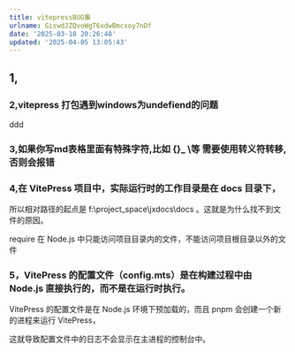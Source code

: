 ```yaml
---
title: vitepressBUG集
urlname: GiswdJZQvoWgT6xdwBmcsoy7nDf
date: '2025-03-18 20:26:48'
updated: '2025-04-05 13:05:43'
---
```


## 1,

### 2,vitepress 打包遇到windows为undefiend的问题
ddd
### 3,如果你写md表格里面有特殊字符,比如 {}_ \等 需要使用转义符转移,否则会报错

### 4,在 VitePress 项目中，实际运行时的工作目录是在 docs 目录下，
所以相对路径的起点是 f:\project_space\jxdocs\docs 。这就是为什么找不到文件的原因。

require 在 Node.js 中只能访问项目目录内的文件，不能访问项目根目录以外的文件
### 5，VitePress 的配置文件（config.mts）是在构建过程中由 Node.js 直接执行的，而不是在运行时执行。
VitePress 的配置文件是在 Node.js 环境下预加载的，而且 pnpm 会创建一个新的进程来运行 VitePress，

这就导致配置文件中的日志不会显示在主进程的控制台中。
